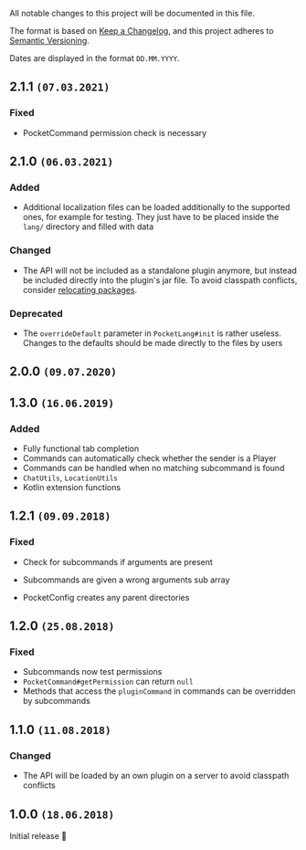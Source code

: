 All notable changes to this project will be documented in this file.

The format is based on [Keep a Changelog](https://keepachangelog.com/en/1.0.0/),
and this project adheres to [Semantic Versioning](https://semver.org/spec/v2.0.0.html).

Dates are displayed in the format `DD.MM.YYYY`.

## 2.1.1 `(07.03.2021)`

### Fixed

- PocketCommand permission check is necessary

## 2.1.0 `(06.03.2021)`

### Added

- Additional localization files can be loaded additionally to the supported ones, for example for testing. They just have to be placed inside the `lang/` directory and filled with data

### Changed

- The API will not be included as a standalone plugin anymore, but instead be included directly into the plugin's jar file. To avoid classpath conflicts, consider [relocating packages](https://imperceptiblethoughts.com/shadow/configuration/relocation/).

### Deprecated

- The `overrideDefault` parameter in `PocketLang#init` is rather useless. Changes to the defaults should be made directly to the files by users

## 2.0.0 `(09.07.2020)`

## 1.3.0 `(16.06.2019)`

### Added

- Fully functional tab completion
- Commands can automatically check whether the sender is a Player
- Commands can be handled when no matching subcommand is found
- `ChatUtils`, `LocationUtils`
- Kotlin extension functions

## 1.2.1 `(09.09.2018)`

### Fixed

- Check for subcommands if arguments are present

- Subcommands are given a wrong arguments sub array

- PocketConfig creates any parent directories

## 1.2.0 `(25.08.2018)`

### Fixed

- Subcommands now test permissions
- `PocketCommand#getPermission` can return `null`
- Methods that access the `pluginCommand` in commands can be overridden by subcommands

## 1.1.0 `(11.08.2018)`

### Changed

- The API will be loaded by an own plugin on a server to avoid classpath conflicts

## 1.0.0 `(18.06.2018)`

Initial release :tada:
